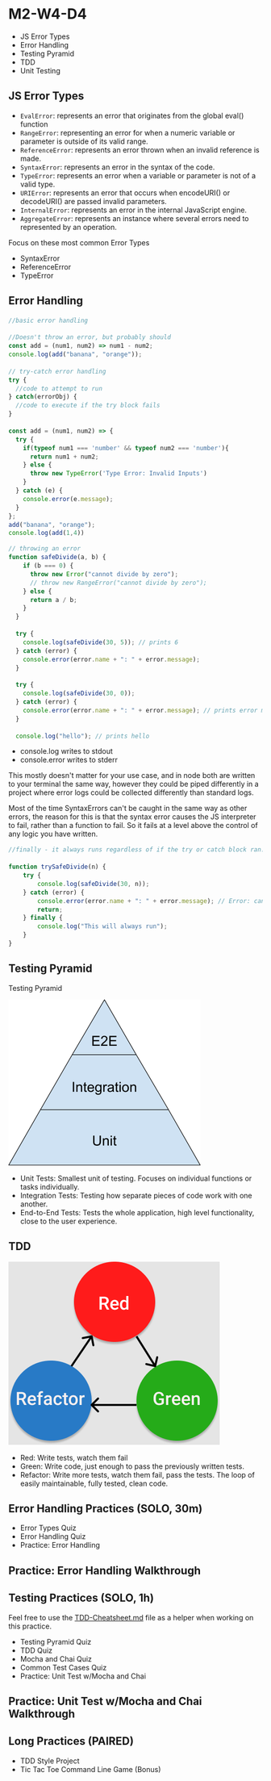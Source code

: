 # M2-W4-D4

- JS Error Types
- Error Handling
- Testing Pyramid
- TDD
- Unit Testing

## JS Error Types

- `EvalError`: represents an error that originates from the global eval() function 
- `RangeError`: representing an error for when a numeric variable or parameter is outside of its valid range.
- `ReferenceError`: represents an error thrown when an invalid reference is made.
- `SyntaxError`: represents an error in the syntax of the code.
- `TypeError`: represents an error when a variable or parameter is not of a valid type.
- `URIError`: represents an error that occurs when encodeURI() or decodeURI() are passed invalid parameters.
- `InternalError`: represents an error in the internal JavaScript engine.
- `AggregateError`: represents an instance where several errors need to represented by an operation.

Focus on these most common Error Types

- SyntaxError
- ReferenceError
- TypeError

## Error Handling

```js
//basic error handling

//Doesn't throw an error, but probably should
const add = (num1, num2) => num1 - num2;
console.log(add("banana", "orange"));

// try-catch error handling
try {
  //code to attempt to run
} catch(errorObj) {
  //code to execute if the try block fails
}

const add = (num1, num2) => {
  try {
    if(typeof num1 === 'number' && typeof num2 === 'number'){
      return num1 + num2;
    } else {
      throw new TypeError('Type Error: Invalid Inputs')
    }
  } catch (e) {
    console.error(e.message);
  }
};
add("banana", "orange");
console.log(add(1,4))
```

```js
// throwing an error
function safeDivide(a, b) {
    if (b === 0) {
      throw new Error("cannot divide by zero");
      // throw new RangeError("cannot divide by zero");
    } else {
      return a / b;
    }
  }
  
  try {
    console.log(safeDivide(30, 5)); // prints 6
  } catch (error) {
    console.error(error.name + ": " + error.message);
  }

  try {
    console.log(safeDivide(30, 0));
  } catch (error) {
    console.error(error.name + ": " + error.message); // prints error message
  }
  
  console.log("hello"); // prints hello
```

- console.log writes to stdout
- console.error writes to stderr

This mostly doesn't matter for your use case, and in node both are written to your terminal the same way, however they could be piped differently in a project where error logs could be collected differently than standard logs.

Most of the time SyntaxErrors can't be caught in the same way as other errors, the reason for this is that the syntax error causes the JS interpreter to fail, rather than a function to fail. So it fails at a level above the control of any logic you have written.

```js
//finally - it always runs regardless of if the try or catch block ran.

function trySafeDivide(n) {
    try {
        console.log(safeDivide(30, n));
    } catch (error) {
        console.error(error.name + ": " + error.message); // Error: cannot divide by zero
        return;
    } finally {
        console.log("This will always run");
    }
}
```

## Testing Pyramid

Testing Pyramid

![testing_pyramid](./testing_pyramid.png)

- Unit Tests: Smallest unit of testing. Focuses on individual functions or tasks
  individually.
- Integration Tests: Testing how separate pieces of code work with one another.
- End-to-End Tests: Tests the whole application, high level functionality, close
  to the user experience.

## TDD

![tdd](./tdd.png)

- Red: Write tests, watch them fail
- Green: Write code, just enough to pass the previously written tests.
- Refactor: Write more tests, watch them fail, pass the tests. The loop of
  easily maintainable, fully tested, clean code.

## Error Handling Practices (SOLO, 30m)

- Error Types Quiz
- Error Handling Quiz
- Practice: Error Handling

## Practice: Error Handling Walkthrough

## Testing Practices (SOLO, 1h)

Feel free to use the [TDD-Cheatsheet.md](./TDD-cheatsheet.md) file as a helper when working on this practice.

- Testing Pyramid Quiz
- TDD Quiz
- Mocha and Chai Quiz
- Common Test Cases Quiz
- Practice: Unit Test w/Mocha and Chai

## Practice: Unit Test w/Mocha and Chai Walkthrough

## Long Practices (PAIRED)

- TDD Style Project
- Tic Tac Toe Command Line Game (Bonus)